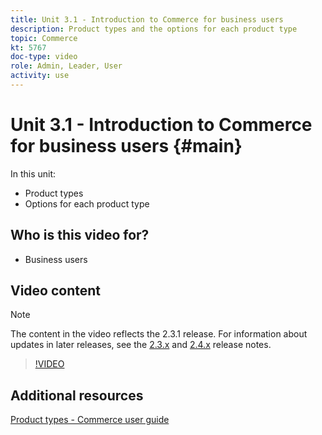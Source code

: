 ```yaml
---
title: Unit 3.1 - Introduction to Commerce for business users
description: Product types and the options for each product type
topic: Commerce
kt: 5767
doc-type: video
role: Admin, Leader, User
activity: use
---
```


# Unit 3.1 - Introduction to Commerce for business users {#main}

In this unit:

- Product types
- Options for each product type

## Who is this video for?

- Business users

## Video content

>[!NOTE]
>
>The content in the video reflects the 2.3.1 release. For information about updates in later releases, see the [ 2.3.x](https://devdocs.magento.com/guides/v2.3/release-notes/bk-release-notes.html) and [2.4.x](https://devdocs.magento.com/guides/v2.4/release-notes/bk-release-notes.html) release notes.

>[!VIDEO](https://video.tv.adobe.com/v/35952?quality=12&learn=on)

## Additional resources

[Product types - Commerce user guide](https://docs.magento.com/user-guide/catalog/product-types.html)
